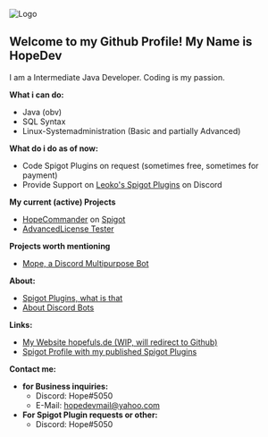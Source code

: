 ![Logo](https://content.hopefuls.de/banner.png)

## Welcome to my Github Profile! My Name is HopeDev
I am a Intermediate Java Developer. Coding is my passion.

**What i can do:**

 - Java (obv)
 - SQL Syntax
 - Linux-Systemadministration (Basic and partially Advanced)
 
 **What do i do as of now:**
 
 - Code Spigot Plugins on request (sometimes free, sometimes for payment)
 - Provide Support on [Leoko's Spigot Plugins](https://www.spigotmc.org/resources/authors/leoko.34641/) on Discord

**My current (active) Projects**

 - [HopeCommander](https://github.com/Hopefuls/HopeCommander) on [Spigot](https://www.spigotmc.org/resources/hopecommander.81455/)
 - [AdvancedLicense Tester](https://github.com/Hopefuls/AdvancedLicense-Tester)

**Projects worth mentioning**

 - [Mope, a Discord Multipurpose Bot](https://github.com/Hopefuls/Mope)
 
 **About:** 
 - [Spigot Plugins, what is that](https://www.spigotmc.org/wiki/about-spigot/)
 - [About Discord Bots](https://discord.com/developers/docs/intro)

**Links:**

 - [My Website hopefuls.de (WIP, will redirect to Github)](https://hopefuls.de)
 - [Spigot Profile with my published Spigot Plugins](https://www.spigotmc.org/members/hopedev.760200/)

**Contact me:**
- **for Business inquiries:**
  - Discord: Hope#5050
  - E-Mail: hopedevmail@yahoo.com
 - **For Spigot Plugin requests or other:**
	 - Discord: Hope#5050


